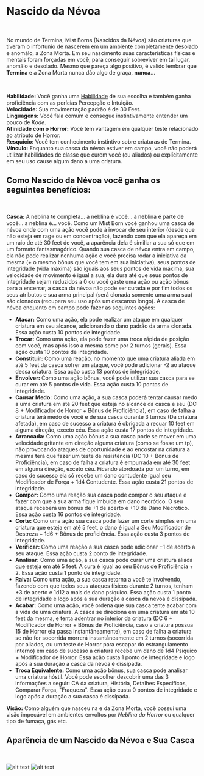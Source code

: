 # Nascido da Névoa

<br>

No mundo de Termina, Mist Borns (Nascidos da Névoa) são criaturas que tiveram o infortunio de nascerem em um ambiente completamente desolado e anomâlo, a Zona Morta. Em seu nascimento suas características físicas e mentais foram forçadas em você, para conseguir sobreviver em tal lugar, anomâlo e desolado. Mesmo que pareça algo positivo, é valido lembrar que **Termina** e a Zona Morta nunca dão algo de graça, **nunca**...

<br>

**Habilidade:** Você ganha uma [Habilidade](../../../src/pages/players/feats.html) de sua escolha e também ganha proficiência com as perícias Percepção e Intuição. <br>
**Velocidade:** Sua movimentação padrão é de 30 Feet.<br>
**Linguagens:** Você fala comum e consegue instintivamente entender um pouco de *Kode*. <br>
**Afinidade com o Horror:** Você tem vantagem em qualquer teste relacionado ao atributo de Horror. <br>
**Resquício:** Você tem conhecimento instintivo sobre criaturas de Termina. <br>
**Vínculo:** Enquanto sua casca da névoa estiver em campo, você não poderá utilizar habilidades de classe que curem você (ou aliados) ou explícitamente em seu uso cause algum dano a uma criatura.

## Como Nascido da Névoa você ganha os seguintes benefícios:

<br>

**Casca:** A neblina te completa... a neblina é você... a neblina é parte de você... a neblina é... você. Como um Mist Born você ganhou uma casca de névoa onde com uma ação você pode à invocar de seu interior (desde que não esteja em rage ou em concentração), fazendo com que ela apareça em um raio de até 30 feet de você, a  aparência dela é similiar a sua só que em um formato fantasmagórico. Quando sua casca de névoa entra em campo, ela não pode realizar nenhuma ação e você precisa rodar a iniciativa da mesma (+ o mesmo bônus que você tem em sua iniciativa), seus pontos de integridade (vida máxima) são iguais aos seus pontos de vida máxima, sua velocidade de movimento é igual a sua, ela dura até que seus pontos de integridade sejam reduzidos a 0 ou você gaste uma ação ou ação bônus para a encerrar, a casca da névoa não pode ser curada e por fim todos os seus atributos e sua arma principal (será clonada somente uma arma sua) são clonados (recupera seu uso após um descanso longo). A casca de névoa enquanto em campo pode fazer as seguintes ações:

* **Atacar:** Como uma ação, ela pode realizar um ataque em qualquer criatura em seu alcance, adicionando o dano padrão da arma clonada. Essa ação custa 10 pontos de integridade.
* **Trocar:** Como uma ação, ela pode fazer uma troca rápida de posição com você, mas após isso a mesma some por 2 turnos (gerais). Essa ação custa 10 pontos de integridade. 
* **Constituir:** Como uma reação, no momento que uma criatura aliada em até 5 feet da casca sofrer um ataque, você pode adicionar -2 ao ataque dessa criatura. Essa ação custa 13 pontos de integridade.
* **Envolver:** Como uma ação bônus, você pode utilizar sua casca para se curar em até 5 pontos de vida. Essa ação custa 10 pontos de integridade.  
* **Causar Medo:** Como uma ação, a sua casca poderá tentar causar medo a uma criatura em até 20 feet que esteja no alcance da casca e seu (DC 8 + Modificador de Horror + Bônus de Proficiência), em caso de falha a criatura terá medo de você e de sua casca durante 3 turnos (Da criatura afetada), em caso de sucesso a criatura é obrigada a recuar 10 feet em alguma direção, exceto céu. Essa ação custa 17 pontos de integridade.
* **Arrancada:** Como uma ação bônus a sua casca pode se mover em uma velocidade gritante em direção alguma criatura (como se fosse um tp), não provocando ataques de oportunidade e ao encostar na criatura a mesma terá que fazer um teste de resistência (DC 10 + Bônus de Proficiência), em caso de falha a criatura é empurrada em até 30 feet em alguma direção, exceto céu. Ficando atordoada por um turno, em caso de sucesso ela só recebe um dano contudente igual seu Modificador de Força + 1d4 Contudente. Essa ação custa 21 pontos de integridade.
* **Compor:** Como uma reação sua casca pode compor o seu ataque e fazer com que a sua arma fique imbuída em dano necrótico. O seu ataque receberá um bônus de +1 de acerto e +10 de Dano Necrótico. Essa ação custa 16 pontos de integridade.
* **Corte:** Como uma ação sua casca pode fazer um corte simples em uma criatura que esteja em até 5 feet, o dano é igual a Seu Modificador de Destreza + 1d6 + Bônus de proficiência. Essa ação custa 3 pontos de integridade.
* **Verificar:** Como uma reação a sua casca pode adicionar +1 de acerto a seu ataque. Essa ação custa 2 ponto de integridade.
* **Analisar:** Como uma ação, a sua casca pode curar uma criatura aliada que esteja em até 5 feet. A cura é igual ao seu Bônus de Proficiência + 2. Essa ação custa 1 ponto de integridade.
* **Raiva:** Como uma ação, a sua casca retorna a você te involvendo, fazendo com que todos seus ataques físicos durante 2 turnos, tenham +3 de acerto e 1d12 a mais de dano psíquico. Essa ação custa 1 ponto de integridade e logo após a sua duração a casca da névoa é dissípada.
* **Acabar:** Como uma ação, você ordena que sua casca tente acabar com a vida de uma criatura. A casca se direciona em uma criatura em até 10 feet da mesma, e tenta adentrar no interior da criatura (DC 6 + Modificador de Horror + Bônus de Proficiência, caso a criatura possua 15 de Horror ela passa instantâneamente), em caso de falha a criatura se não for socorrida morrerá instantâneamente em 2 turnos (socorrida por aliados, ou um teste de Horror para escapar do estrangulamento interno) em caso de sucesso a criatura recebe um dano de 1d4 Psíquico + Modificador de Horror. Essa ação custa 1 ponto de integridade e logo após a sua duração a casca da névoa é dissípada.
* **Troca Equivalente:** Como uma ação bônus, sua casca pode analisar uma criatura hóstil. Você pode escolher descobrir uma das 3 informações a seguir: CA da criatura, História, Detalhes Específicos, Comparar Força, "Fraqueza". Essa ação custa 0 pontos de integridade e logo após a duração a sua casca é dissípada.

**Visão:** Como alguém que nasceu na e da Zona Morta, você possui uma visão impecável em ambientes envoltos por *Neblina do Horror* ou qualquer tipo de fumaça, gás etc.<br>

## Aparência de um Nascido da Névoa e Sua Casca

<br>

![alt text](<../../../src/resources/imgs/races/nascido da névoa.jpg>)
![alt text](<../../../src/resources/imgs/races/nascido da névoa - casca.jpg>)